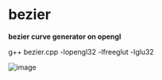 # bezier

__bezier curve generator on opengl__


g++ bezier.cpp -lopengl32 -lfreeglut -lglu32

![image](http://a1.qpic.cn/psb?/V10xFL5i39pWta/*ParKJ*sk7jgrNiAdtdPfuLA6gkcJ0NaEYMqc2Oat*U!/c/dGsBAAAAAAAA&bo=zwFEAc8BRAECCS0!&rf=viewer_4)
